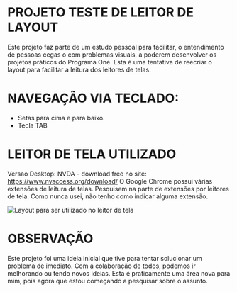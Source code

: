 # PROJETO TESTE DE LEITOR DE LAYOUT
Este projeto faz parte de um estudo pessoal para facilitar, o entendimento de pessoas cegas o com problemas visuais, a poderem desenvolver os projetos práticos do Programa One. Esta é uma tentativa de reecriar o layout para facilitar a leitura dos leitores de telas.

# NAVEGAÇÃO VIA TECLADO:
- Setas para cima e para baixo.
- Tecla TAB

# LEITOR DE TELA UTILIZADO
Versao Desktop:
NVDA - download free no site: <https://www.nvaccess.org/download/>
O Google Chrome possui várias extensões de leitura de telas. Pesquisem na parte de extensões por leitores de tela.
Como nunca usei, não tenho como indicar alguma extensão.
<div>
  <img src="./assets/image/leitortela.jpg" alt="Layout para ser utilizado no leitor de tela">
</div>

# OBSERVAÇÃO
Este projeto foi uma ideia inicial que tive para tentar solucionar um problema de imediato.
Com a colaboração de todos, podemos ir melhorando ou tendo novos ideias.
Esta é praticamente uma área nova para mim, pois agora que estou começando a pesquisar sobre o assunto.


